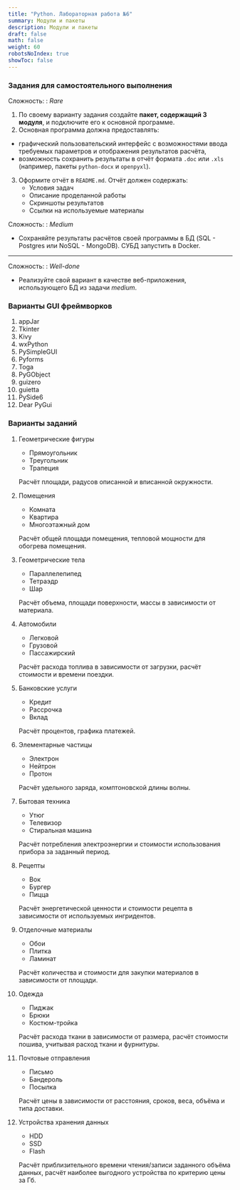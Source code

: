 ```yaml
---
title: "Python. Лабораторная работа №6"
summary: Модули и пакеты
description: Модули и пакеты
draft: false
math: false
weight: 60
robotsNoIndex: true
showToc: false
---
```


### Задания для самостоятельного выполнения

Сложность:
: *Rare*

1. По своему варианту задания создайте **пакет, содержащий 3 модуля**, и подключите его к основной программе.
2. Основная программа должна предоставлять:
* графический пользовательский интерфейс с возможностями ввода требуемых параметров и отображения результатов расчёта,
* возможность сохранить результаты в отчёт формата `.doc` или `.xls` (например, пакеты `python-docx` и `openpyxl`).
3. Оформите отчёт в `README.md`. Отчёт должен содержать:
    * Условия задач
    * Описание проделанной работы
    * Скриншоты результатов
    * Ссылки на используемые материалы


Сложность:
: *Medium*  

* Сохраняйте результаты расчётов своей программы в БД (SQL - Postgres или NoSQL - MongoDB). СУБД запустить в Docker. 

---

Сложность:
: *Well-done* 

* Реализуйте свой вариант в качестве веб-приложения, использующего БД из задачи *medium*.


### Варианты GUI фреймворков

1. appJar
2. Tkinter
3. Kivy
4. wxPython
5. PySimpleGUI
6. Pyforms
7. Toga
8. PyGObject
9. guizero
10. guietta
11. PySide6
12. Dear PyGui


### Варианты заданий

1. Геометрические фигуры

    * Прямоугольник
    * Треугольник
    * Трапеция

    Расчёт площади, радусов описанной и вписанной окружности.

2. Помещения

    * Комната
    * Квартира
    * Многоэтажный дом

    Расчёт общей площади помещения, тепловой мощности для обогрева помещения.

3. Геометрические тела

    * Параллелепипед
    * Тетраэдр
    * Шар

    Расчёт объема, площади поверхности, массы в зависимости от материала.

4. Автомобили

    * Легковой
    * Грузовой
    * Пассажирский

    Расчёт расхода топлива в зависимости от загрузки, расчёт стоимости и времени поездки.

5. Банковские услуги

    * Кредит
    * Рассрочка
    * Вклад

    Расчёт процентов, графика платежей.

6. Элементарные частицы

    * Электрон
    * Нейтрон
    * Протон

    Расчёт удельного заряда, комптоновской длины волны.

7. Бытовая техника

    * Утюг
    * Телевизор
    * Стиральная машина

    Расчёт потребления электроэнергии и стоимости использования прибора за заданный период.

8. Рецепты

    * Вок
    * Бургер
    * Пицца

    Расчёт энергетической ценности и стоимости рецепта в зависимости от используемых ингридентов.

9. Отделочные материалы

    * Обои
    * Плитка
    * Ламинат

    Расчёт количества и стоимости для закупки материалов в зависимости от площади.

10. Одежда

    * Пиджак
    * Брюки
    * Костюм-тройка

    Расчёт расхода ткани в зависимости от размера, расчёт стоимости пошива, учитывая расход ткани и фурнитуры.

11. Почтовые отправления

    * Письмо
    * Бандероль
    * Посылка

    Расчёт цены в зависимости от расстояния, сроков, веса, объёма и типа доставки.

12. Устройства хранения данных

    * HDD
    * SSD
    * Flash

    Расчёт приблизительного времени чтения/записи заданного объёма данных, расчёт наиболее выгодного устройства по критерию цены за Гб.
